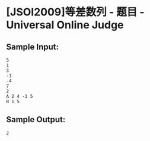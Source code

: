 # [JSOI2009]等差数列 - 题目 - Universal Online Judge


## Sample Input: 
```
5
1
3
-1
-4
7
2
A 2 4 -1 5
B 1 5

```

## Sample Output: 
```
2
```
